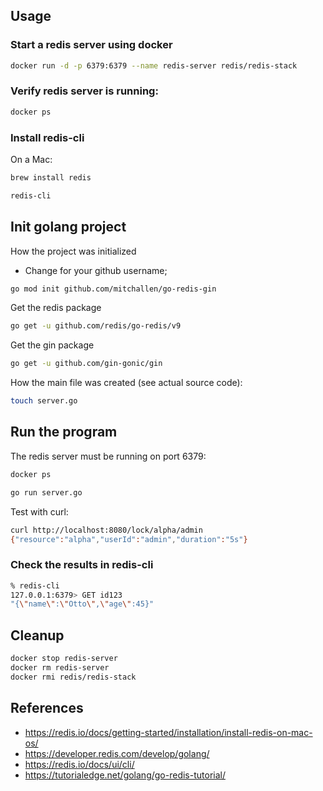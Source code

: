 

## Usage

### Start a redis server using docker

```sh
docker run -d -p 6379:6379 --name redis-server redis/redis-stack
```

### Verify redis server is running:

```sh
docker ps
```

### Install redis-cli 

On a Mac:

```sh
brew install redis
```

```sh
redis-cli
```

## Init golang project

How the project was initialized

* Change for your github username;

```sh
go mod init github.com/mitchallen/go-redis-gin
```

Get the redis package

```sh
go get -u github.com/redis/go-redis/v9
```

Get the gin package

```sh
go get -u github.com/gin-gonic/gin
```

How the main file was created (see actual source code):

```sh
touch server.go
```

## Run the program

The redis server must be running on port 6379:

```sh
docker ps 
```

```sh
go run server.go
```

Test with curl:

```sh
curl http://localhost:8080/lock/alpha/admin
{"resource":"alpha","userId":"admin","duration":"5s"}
```

### Check the results in redis-cli

```sh
% redis-cli
127.0.0.1:6379> GET id123
"{\"name\":\"Otto\",\"age\":45}"
```

## Cleanup

```sh
docker stop redis-server
docker rm redis-server
docker rmi redis/redis-stack
```

## References

* https://redis.io/docs/getting-started/installation/install-redis-on-mac-os/
* https://developer.redis.com/develop/golang/
* https://redis.io/docs/ui/cli/
* https://tutorialedge.net/golang/go-redis-tutorial/